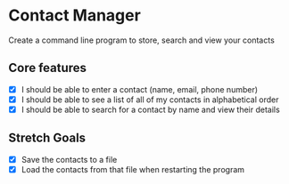 # Contact Manager

Create a command line program to store, search and view your contacts

## Core features

- [x] I should be able to enter a contact (name, email, phone number)
- [x] I should be able to see a list of all of my contacts in alphabetical order
- [x] I should be able to search for a contact by name and view their details

## Stretch Goals

- [x] Save the contacts to a file
- [x] Load the contacts from that file when restarting the program
